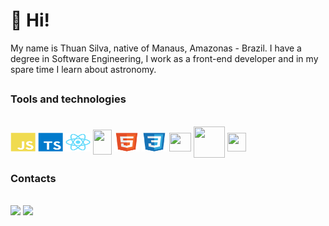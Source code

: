 

<!--
### Hi there 👋
**thuansilva/thuansilva** is a ✨ _special_ ✨ repository because its `README.md` (this file) appears on your GitHub profile.

Here are some ideas to get you started:

- 🔭 I’m currently working on ...
- 🌱 I’m currently learning ...
- 👯 I’m looking to collaborate on ...
- 🤔 I’m looking for help with ...
- 💬 Ask me about ...
- 📫 How to reach me: ...
- 😄 Pronouns: ...
- ⚡ Fun fact: ...
-->

#  🌌 Hi!

 My name is Thuan Silva, native of Manaus, Amazonas - Brazil. I have a degree in Software Engineering, I work as a front-end developer and in my spare time  I learn about astronomy.

<!-- 
<div align="center">
  <a href="https://github.com/thuansilva">
  <img height="180em" src="https://github-readme-stats.vercel.app/api?username=thuansilva&show_icons=true&theme=dracula&include_all_commits=true&count_private=true"/>
  <img height="180em" src="https://github-readme-stats.vercel.app/api/top-langs/?username=thuansilva&layout=compact&langs_count=7&theme=dracula"/>
</div>
 -->
##
### Tools and technologies

<div style="display: inline_block"><br>
  <img align="center" alt="thuan-Js" height="30" width="40" src="https://raw.githubusercontent.com/devicons/devicon/master/icons/javascript/javascript-plain.svg">
  <img align="center" alt="thuan-Ts" height="30" width="40" src="https://raw.githubusercontent.com/devicons/devicon/master/icons/typescript/typescript-plain.svg">
  <img align="center" alt="thuan-React" height="30" width="40" src="https://raw.githubusercontent.com/devicons/devicon/master/icons/react/react-original.svg">
  <img align="center"  height="40" width="30" src="https://cdn.jsdelivr.net/gh/devicons/devicon/icons/redux/redux-original.svg" />
  <img align="center" alt="Rafa-HTML" height="30" width="40" src="https://raw.githubusercontent.com/devicons/devicon/master/icons/html5/html5-original.svg">
  <img align="center" alt="thuan-CSS" height="30" width="40" src="https://raw.githubusercontent.com/devicons/devicon/master/icons/css3/css3-original.svg">
  <img align="center"  height="30" width="35" src="https://cdn.jsdelivr.net/gh/devicons/devicon/icons/jest/jest-plain.svg" />
  <img align="center"  height="50" width="50" src="https://cdn.jsdelivr.net/gh/devicons/devicon/icons/docker/docker-original.svg" />
  <img align="center"  height="30" width="30" src="https://cdn.jsdelivr.net/gh/devicons/devicon/icons/figma/figma-original.svg" />
</div>

### Contacts
<div><br> 
  <a href = "mailto:thuan.silva@outlook.com"><img src="https://img.shields.io/badge/-Email-%23333?style=for-the-badge&logo=microsoft&logoColor=white" target="_blank" ></a>
  <a href="https://www.linkedin.com/in/thuan-silva" target="_blank"><img src="https://img.shields.io/badge/-LinkedIn-%230077B5?style=for-the-badge&logo=linkedin&logoColor=white" target="_blank"></a>
</div>

